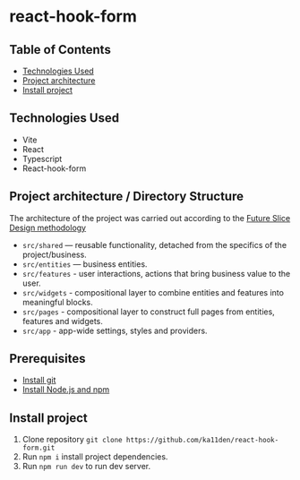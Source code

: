 # react-hook-form

## Table of Contents

- [Technologies Used](#technologies-used)
- [Project architecture](#project-architecture-/-directory-structure)
- [Install project](#install-project)

## Technologies Used

- Vite
- React
- Typescript
- React-hook-form

## Project architecture / Directory Structure

The architecture of the project was carried out according to the [Future Slice Design methodology](https://feature-sliced.design/)

- `src/shared` — reusable functionality, detached from the specifics of the project/business.
- `src/entities` — business entities.
- `src/features` - user interactions, actions that bring business value to the user.
- `src/widgets` - compositional layer to combine entities and features into meaningful blocks.
- `src/pages` - compositional layer to construct full pages from entities, features and widgets.
- `src/app` - app-wide settings, styles and providers.

## Prerequisites

- [Install git](https://git-scm.com/book/en/v2/Getting-Started-Installing-Git)
- [Install Node.js and npm](https://docs.npmjs.com/downloading-and-installing-node-js-and-npm)

## Install project

1. Clone repository `git clone https://github.com/ka11den/react-hook-form.git`
2. Run `npm i` install project dependencies.
3. Run `npm run dev` to run dev server.